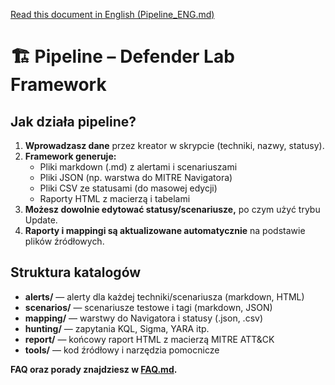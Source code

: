 [Read this document in English (Pipeline_ENG.md)](Pipeline_ENG.md)

# 🏗️ Pipeline – Defender Lab Framework

## Jak działa pipeline?

1. **Wprowadzasz dane** przez kreator w skrypcie (techniki, nazwy, statusy).
2. **Framework generuje:**
   - Pliki markdown (.md) z alertami i scenariuszami
   - Pliki JSON (np. warstwa do MITRE Navigatora)
   - Pliki CSV ze statusami (do masowej edycji)
   - Raporty HTML z macierzą i tabelami
3. **Możesz dowolnie edytować statusy/scenariusze,** po czym użyć trybu Update.
4. **Raporty i mappingi są aktualizowane automatycznie** na podstawie plików źródłowych.

## Struktura katalogów

- **alerts/** — alerty dla każdej techniki/scenariusza (markdown, HTML)
- **scenarios/** — scenariusze testowe i tagi (markdown, JSON)
- **mapping/** — warstwy do Navigatora i statusy (.json, .csv)
- **hunting/** — zapytania KQL, Sigma, YARA itp.
- **report/** — końcowy raport HTML z macierzą MITRE ATT&CK
- **tools/** — kod źródłowy i narzędzia pomocnicze

**FAQ oraz porady znajdziesz w [FAQ.md](FAQ.md).**
